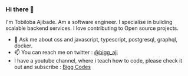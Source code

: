 ### Hi there 👋
I'm Tobiloba Ajibade.
Am a software engineer.
I specialise in building scalable backend services.
I love contributing to Open source projects.
- 💬 Ask me about css and javascript, typescript, postgresql, graphql, docker.
- 📫 You can reach me on twitter : <a href="https://twitter.com/bigg_aji">@bigg_aji</a>
- I have a youtube channel, where i teach how to code, please check it out and subscribe  : <a href="https://www.youtube.com/channel/UCaNTxRkQ01gMBnL1mgnM_KA">Bigg Codes</a>
